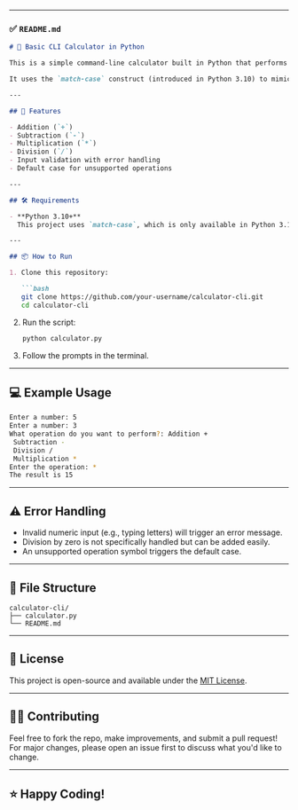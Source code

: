 

---

### ✅ `README.md`

````markdown
# 🧮 Basic CLI Calculator in Python

This is a simple command-line calculator built in Python that performs basic arithmetic operations: Addition, Subtraction, Multiplication, and Division.

It uses the `match-case` construct (introduced in Python 3.10) to mimic switch-case behavior, along with proper exception handling for input errors.

---

## 🚀 Features

- Addition (`+`)
- Subtraction (`-`)
- Multiplication (`*`)
- Division (`/`)
- Input validation with error handling
- Default case for unsupported operations

---

## 🛠 Requirements

- **Python 3.10+**  
  This project uses `match-case`, which is only available in Python 3.10 and above.

---

## 📦 How to Run

1. Clone this repository:

   ```bash
   git clone https://github.com/your-username/calculator-cli.git
   cd calculator-cli
````

2. Run the script:

   ```bash
   python calculator.py
   ```

3. Follow the prompts in the terminal.

---

## 💻 Example Usage

```bash
Enter a number: 5
Enter a number: 3
What operation do you want to perform?: Addition + 
 Subtraction - 
 Division / 
 Multiplication * 
Enter the operation: *
The result is 15
```

---

## ⚠️ Error Handling

* Invalid numeric input (e.g., typing letters) will trigger an error message.
* Division by zero is not specifically handled but can be added easily.
* An unsupported operation symbol triggers the default case.

---

## 📁 File Structure

```
calculator-cli/
├── calculator.py
└── README.md
```

---

## 📜 License

This project is open-source and available under the [MIT License](LICENSE).

---

## 🙋‍♂️ Contributing

Feel free to fork the repo, make improvements, and submit a pull request! For major changes, please open an issue first to discuss what you'd like to change.

---

## ⭐️ Happy Coding!
